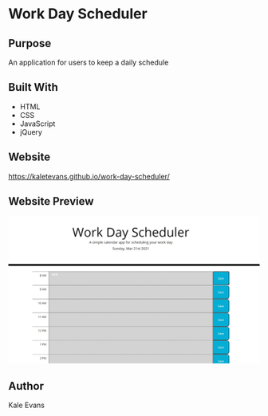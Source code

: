 # Work Day Scheduler 

## Purpose
An application for users to keep a daily schedule

## Built With
* HTML
* CSS
* JavaScript
* jQuery

## Website
https://kaletevans.github.io/work-day-scheduler/

## Website Preview
<img src="./assets/images/website-preview.JPG">

## Author
Kale Evans